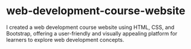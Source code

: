 # web-development-course-website
I created a web development course website using HTML, CSS, and Bootstrap, offering a user-friendly and visually appealing platform for learners to explore web development concepts.
